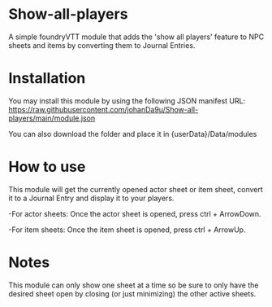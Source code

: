 # Show-all-players
A simple foundryVTT module that adds the 'show all players' feature to NPC sheets and items by converting them to Journal Entries.

# Installation
You may install this module by using the following JSON manifest URL: https://raw.githubusercontent.com/johanDa9u/Show-all-players/main/module.json

You can also download the folder and place it in {userData}/Data/modules

# How to use

This module will get the currently opened actor sheet or item sheet, convert it to a Journal Entry and display it to your players.

-For actor sheets: 
    Once the actor sheet is opened, press ctrl + ArrowDown.
    
-For item sheets:
    Once the item sheet is opened, press ctrl + ArrowUp.

# Notes

This module can only show one sheet at a time so be sure to only have the desired sheet open by closing (or just minimizing) the other active sheets.









